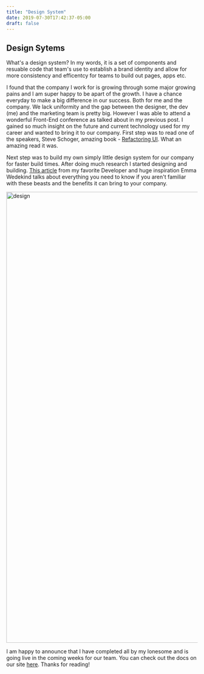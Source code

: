 ```yaml
---
title: "Design System"
date: 2019-07-30T17:42:37-05:00
draft: false
---
```


## Design Sytems 

What's a design system? In my words, it is a set of components and resuable code that team's use to establish a brand identity and allow for more consistency and efficentcy for teams to build out pages, apps etc. 

I found that the company I work for is growing through some major growing pains and I am super happy to be apart of the growth. I have a chance everyday to make a big difference in our success. Both for me and the company.  We lack uniformity and the gap between the designer, the dev (me) and the marketing team is pretty big. However I was able to attend a wonderful Front-End conference as talked about in my previous post.  I gained so much insight on the future and current technology used for my career and wanted to bring it to our company. First step was to read one of the speakers, Steve Schoger, amazing book - [Refactoring UI](https://refactoringui.com/). What an amazing read it was. 

Next step was to build my own simply little design system for our company for faster build times. After doing much research I started designing and building. [This article](https://dev.to/emmawedekind/design-systems-part-i-foundations-45hd) from my favorite Developer and huge inspiration Emma Wedekind talks about everything you need to know if you aren't familiar with these beasts and the benefits it can bring to your company.

<img width="1184" alt="design" src="https://user-images.githubusercontent.com/16065174/62171315-27bd6a00-b2f4-11e9-882a-ebaace2120c6.png">

I am happy to announce that I have completed all by my lonesome and is going live in the coming weeks for our team. You can check out the docs on our site [here](https://www.simplertrading.com/simpler-design/).  Thanks for reading!